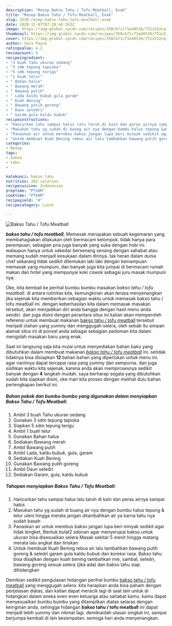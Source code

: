 ```yaml
---
description: "Resep Bakso Tahu / Tofu Meatball, Enak"
title: "Resep Bakso Tahu / Tofu Meatball, Enak"
slug: 2530-resep-bakso-tahu-tofu-meatball-enak
date: 2020-12-07T07:26:44.553Z
image: https://img-global.cpcdn.com/recipes/350cb71c71e40536/751x532cq70/bakso-tahu-tofu-meatball-foto-resep-utama.jpg
thumbnail: https://img-global.cpcdn.com/recipes/350cb71c71e40536/751x532cq70/bakso-tahu-tofu-meatball-foto-resep-utama.jpg
cover: https://img-global.cpcdn.com/recipes/350cb71c71e40536/751x532cq70/bakso-tahu-tofu-meatball-foto-resep-utama.jpg
author: Sara Payne
ratingvalue: 4.2
reviewcount: 9
recipeingredient:
- "3 buah Tahu ukuran sedang"
- "3 sdm tepung tapioka"
- "5 sdm tepung terigu"
- "1 buah telur"
- " Bahan halus"
- " Bawang merah"
- " Bawang putih"
- " Lada kaldu bubuk gula garam"
- " Kuah Bening"
- " Bawang putih goreng"
- " Daun seledri"
- " Garam gula kaldu bubuk"
recipeinstructions:
- "Hancurkan tahu sampai halus lalu taruh di kain dan peras airnya sampai habis"
- "Masukan tahu yg sudah di buang air nya dengan bumbu halus tepung &amp; telur uleni hingga merata jangan ditambahkan air ya karna tahu nya sudah basah"
- "Panaskan air untuk merebus bakso jangan lupa beri minyak sedikit agar tidak lengket, Bentuk bulat2 adonan agar menyerupai bakso untuk ukuran bisa disesuaikan selera Masak sekitar 5 menit hingga matang merata lalu angkat dan tiriskan"
- "Untuk membuat Kuah Bening rebus air lalu tambahkan bawang putih goreng &amp; seledri garam gula kaldu bubuk dan koreksi rasa. Bakso tahu bisa disajikan dengan kuah bening tambahkan mie, sambal, seledri, bawang goreng sesuai selera (jika ada) dan bakso tahu siap dihidangkan"
categories:
- Resep
tags:
- bakso
- tahu
- 

katakunci: bakso tahu  
nutrition: 262 calories
recipecuisine: Indonesian
preptime: "PT16M"
cooktime: "PT60M"
recipeyield: "4"
recipecategory: Lunch

---
```



![Bakso Tahu / Tofu Meatball](https://img-global.cpcdn.com/recipes/350cb71c71e40536/751x532cq70/bakso-tahu-tofu-meatball-foto-resep-utama.jpg)

<b><i>bakso tahu / tofu meatball</i></b>, Memasak merupakan sebuah kegemaran yang membahagiakan dilakukan oleh bermacam kelompok. tidak hanya para perempuan, sebagian pria juga banyak yang suka dengan hobi ini. walaupun hanya untuk sekedar bersenang senang dengan sahabat atau memang sudah menjadi kesukaan dalam dirinya. tak heran dalam dunia chef sekarang tidak sedikit ditemukan laki laki dengan kemampuan memasak yang mumpuni, dan banyak juga kita jumpai di bermacam rumah makan dan hotel yang mempunyai koki cowok sebagai juru masak mumpuni nya.

Oke, kita kembali ke perihal bumbu bumbu masakan <i>bakso tahu / tofu meatball</i>. di antara rutinitas kita, kemungkinan akan terasa menyenangkan jika sejenak kita memberikan sebagian waktu untuk memasak bakso tahu / tofu meatball ini. dengan keberhasilan kita dalam memasak masakan tersebut, akan menjadikan diri anda bangga dengan hasil menu anda sendiri. dan juga disini dengan perantara situs ini kalian akan memperoleh referensi untuk membuat makanan <u>bakso tahu / tofu meatball</u> tersebut menjadi olahan yang yummy dan menggugah selera, oleh sebab itu simpan alamat situs ini di ponsel anda sebagai sebagian pedoman kita dalam mengolah masakan baru yang enak.




Saat ini langsung saja kita mulai untuk menyediakan bahan baku yang dibutuhkan dalam membuat makanan <u><i>bakso tahu / tofu meatball</i></u> ini. setidak tidaknya bisa disiapkan <b>12</b> bahan bahan yang diperlukan untuk menu ini. agar nantinya dapat tercapai rasa yang yummy dan sempurna. dan juga sisihkan waktu kita sejenak, karena anda akan memprosesnya sedikit banyak dengan <b>4</b> langkah mudah. saya berharap segala yang dibutuhkan sudah kita siapkan disini, oke mari kita proses dengan melihat dulu bahan perlengkapan berikut ini.

<!--inarticleads1-->

##### Bahan pokok dan bumbu-bumbu yang digunakan dalam menyiapkan Bakso Tahu / Tofu Meatball:

1. Ambil 3 buah Tahu ukuran sedang
1. Gunakan 3 sdm tepung tapioka
1. Siapkan 5 sdm tepung terigu
1. Ambil 1 buah telur
1. Gunakan  Bahan halus
1. Sediakan  Bawang merah
1. Ambil  Bawang putih
1. Ambil  Lada, kaldu bubuk, gula, garam
1. Sediakan  Kuah Bening
1. Gunakan  Bawang putih goreng
1. Ambil  Daun seledri
1. Sediakan  Garam, gula, kaldu bubuk




<!--inarticleads2-->

##### Tahapan menyiapkan Bakso Tahu / Tofu Meatball:

1. Hancurkan tahu sampai halus lalu taruh di kain dan peras airnya sampai habis
1. Masukan tahu yg sudah di buang air nya dengan bumbu halus tepung &amp; telur uleni hingga merata jangan ditambahkan air ya karna tahu nya sudah basah
1. Panaskan air untuk merebus bakso jangan lupa beri minyak sedikit agar tidak lengket, Bentuk bulat2 adonan agar menyerupai bakso untuk ukuran bisa disesuaikan selera Masak sekitar 5 menit hingga matang merata lalu angkat dan tiriskan
1. Untuk membuat Kuah Bening rebus air lalu tambahkan bawang putih goreng &amp; seledri garam gula kaldu bubuk dan koreksi rasa. Bakso tahu bisa disajikan dengan kuah bening tambahkan mie, sambal, seledri, bawang goreng sesuai selera (jika ada) dan bakso tahu siap dihidangkan




Demikian sedikit pengulasan hidangan perihal bumbu <u>bakso tahu / tofu meatball</u> yang menggugah selera. kita harapkan anda bisa paham dengan penjelasan diatas, dan kalian dapat meracik lagi di saat lain untuk di hidangkan dalam aneka even even keluarga atau sahabat kamu. kamu dapat menyesuaikan bumbu bumbu yang ditampilkan diatas selaras dengan keinginan anda, sehingga hidangan <b>bakso tahu / tofu meatball</b> ini dapat menjadi lebih yummy dan nikmat lagi. demikianlah ulasan singkat ini, sampai berjumpa kembali di lain kesempatan. semoga hari anda menyenangkan.
